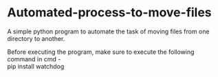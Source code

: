 # Automated-process-to-move-files

A simple python program to automate the task of moving files from one directory to another. 

Before executing the program, make sure to execute the following command in cmd -  
pip install watchdog
